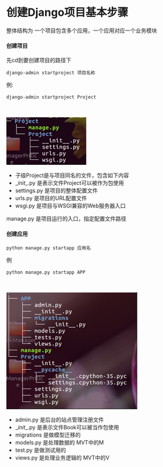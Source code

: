 # 创建Django项目基本步骤

整体结构为 一个项目包含多个应用，一个应用对应一个业务模块

#### 创建项目
先cd到要创建项目的路径下
```
django-admin startproject 项目名称
```
例: 
```
django-admin startproject Project
```
<br>

![Alt text](./images/1517970110402.png)

- 子级Project是与项目同名的文件，包含如下内容
- \__init__.py 是表示文件Project可以被作为包使用
- settings.py 是项目的整体配置文件
- urls.py 是项目的URL配置文件
- wsgi.py 是项目与WSGI兼容的Web服务器入口

manage.py 是项目运行的入口，指定配置文件路径

#### 创建应用
```
python manage.py startapp 应用名
```
例
``` 
python manage.py startapp APP
```
<br>

![Alt text](./images/1517970199252.png)

- admin.py 是后台的站点管理注册文件
- \__init__.py 是表示文件Book可以被当作包使用
- migrations 是做模型迁移的
- models.py 是处理数据的   MVT中的M
- test.py 是做测试用的
- views.py 是处理业务逻辑的   MVT中的V

